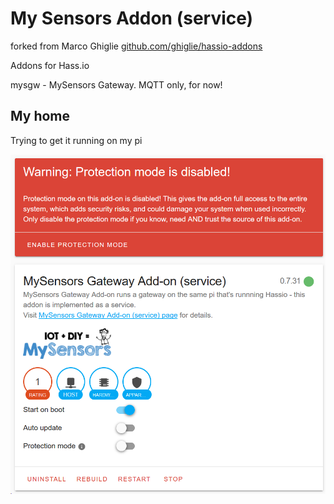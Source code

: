 # My Sensors Addon (service)
forked from Marco Ghiglie [github.com/ghiglie/hassio-addons](https://github.com/ghiglie/hassio-addons)

Addons for Hass.io

mysgw - MySensors Gateway. MQTT only, for now!

## My home
Trying to get it running on my pi

![No protection Mode](https://raw.githubusercontent.com/schalkje/hassio-addons/master/MySensorsGateway/MySensors%20Gateway%20-%20no%20protection%20mode.png)
